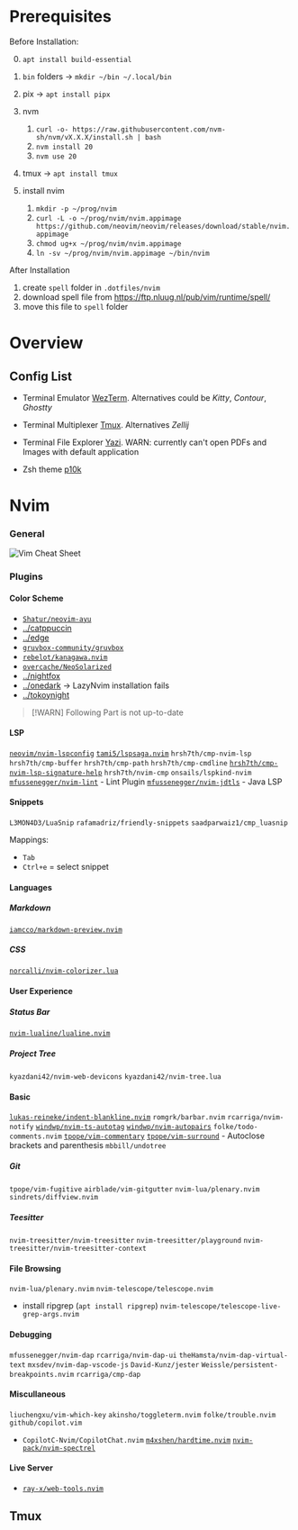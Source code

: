 # Prerequisites

Before Installation:


0. `apt install build-essential`
0. `bin` folders -> `mkdir ~/bin ~/.local/bin`

1. pix -> `apt install pipx`
2. nvm
    1. `curl -o- https://raw.githubusercontent.com/nvm-sh/nvm/vX.X.X/install.sh | bash`
    2. `nvm install 20`
    3. `nvm use 20`

3. tmux -> `apt install tmux`
4. install nvim
    1. `mkdir -p ~/prog/nvim`
    2. `curl -L -o ~/prog/nvim/nvim.appimage https://github.com/neovim/neovim/releases/download/stable/nvim.appimage`
    3. `chmod ug+x ~/prog/nvim/nvim.appimage`
    4. `ln -sv ~/prog/nvim/nvim.appimage ~/bin/nvim`

After Installation

1. create `spell` folder in `.dotfiles/nvim`
2. download spell file from <https://ftp.nluug.nl/pub/vim/runtime/spell/>
3. move this file to `spell` folder

# Overview

## Config List

- Terminal Emulator [WezTerm](https://wezfurlong.org/wezterm/index.html). Alternatives could be *Kitty*, *Contour*, *Ghostty*
- Terminal Multiplexer [Tmux](https://github.com/tmux/tmux/wiki). Alternatives *Zellij*
- Terminal File Explorer [Yazi](https://yazi-rs.github.io/). WARN: currently can't open PDFs and Images with default application

- Zsh theme [p10k](https://github.com/romkatv/powerlevel10k)


# Nvim


### General

![Vim Cheat Sheet](http://www.viemu.com/vi-vim-cheat-sheet.gif)

### Plugins

#### Color Scheme

- [`Shatur/neovim-ayu`](https://github.com/Shatur/neovim-ayu)
- [../catppuccin]()
- [../edge](..)
- [`gruvbox-community/gruvbox`](https://github.com/gruvbox-community/gruvbox)
- [`rebelot/kanagawa.nvim`](https://github.com/rebelot/kanagawa.nvim)
- [`overcache/NeoSolarized`](https://github.com/overcache/NeoSolarized)
- [../nightfox](...)
- [../onedark](...) -> LazyNvim installation fails
- [../tokoynight](..)

> [!WARN]
> Following Part is not up-to-date

#### LSP

[`neovim/nvim-lspconfig`]('https://github.com/neovim/nvim-lspconfig')
[`tami5/lspsaga.nvim`]('https://github.com/tami5/lspsaga.nvim')
`hrsh7th/cmp-nvim-lsp`
`hrsh7th/cmp-buffer`
`hrsh7th/cmp-path`
`hrsh7th/cmp-cmdline`
[`hrsh7th/cmp-nvim-lsp-signature-help`](https://github.com/hrsh7th/cmp-nvim-lsp-signature-help)
`hrsh7th/nvim-cmp`
`onsails/lspkind-nvim`
[`mfussenegger/nvim-lint`](https://github.com/mfussenegger/nvim-lint) - Lint Plugin
[`mfussenegger/nvim-jdtls`](https://github.com/mfussenegger/nvim-jdtls) - Java LSP

#### Snippets

`L3MON4D3/LuaSnip`
`rafamadriz/friendly-snippets`
`saadparwaiz1/cmp_luasnip`

Mappings:

* `Tab`
* `Ctrl+e` = select snippet

#### Languages

##### Markdown

[`iamcco/markdown-preview.nvim`](https://github.com/iamcco/markdown-preview.nvim)
##### CSS

[`norcalli/nvim-colorizer.lua`](https://github.com/norcalli/nvim-colorizer.lua)

#### User Experience

##### Status Bar

[`nvim-lualine/lualine.nvim`](https://github.com/nvim-lualine/lualine.nvim)

##### Project Tree
`kyazdani42/nvim-web-devicons`
`kyazdani42/nvim-tree.lua`

#### Basic

[`lukas-reineke/indent-blankline.nvim`](https://github.com/lukas-reineke/indent-blankline.nvim)
`romgrk/barbar.nvim`
`rcarriga/nvim-notify`
[`windwp/nvim-ts-autotag`](https://github.com/nvim-ts-rainbow)
[`windwp/nvim-autopairs`](http://github.com/nvim-autopairs)
`folke/todo-comments.nvim`
[`tpope/vim-commentary`](https://github.com/tpope/vim-commentary)
[`tpope/vim-surround`](https://github.com/vim-surround) - Autoclose brackets and parenthesis
`mbbill/undotree`

##### Git

`tpope/vim-fugitive`
`airblade/vim-gitgutter`
`nvim-lua/plenary.nvim`
`sindrets/diffview.nvim`

##### Teesitter

`nvim-treesitter/nvim-treesitter`
`nvim-treesitter/playground`
`nvim-treesitter/nvim-treesitter-context`

#### File Browsing

`nvim-lua/plenary.nvim`
`nvim-telescope/telescope.nvim`
* install ripgrep (`apt install ripgrep`)
`nvim-telescope/telescope-live-grep-args.nvim`

#### Debugging

`mfussenegger/nvim-dap`
`rcarriga/nvim-dap-ui`
`theHamsta/nvim-dap-virtual-text`
`mxsdev/nvim-dap-vscode-js`
`David-Kunz/jester`
`Weissle/persistent-breakpoints.nvim`
`rcarriga/cmp-dap`

#### Miscullaneous

`liuchengxu/vim-which-key`
`akinsho/toggleterm.nvim`
`folke/trouble.nvim`
`github/copilot.vim`
* `CopilotC-Nvim/CopilotChat.nvim`
[`m4xshen/hardtime.nvim`](https://github.com/m4xshen/hardtime.nvim)
[`nvim-pack/nvim-spectrel`](https://github.com/nvim-pack/nvim-spectre)

#### Live Server
* [`ray-x/web-tools.nvim`](https://github.com/ray-x/web-tools.nvim)

## Tmux
